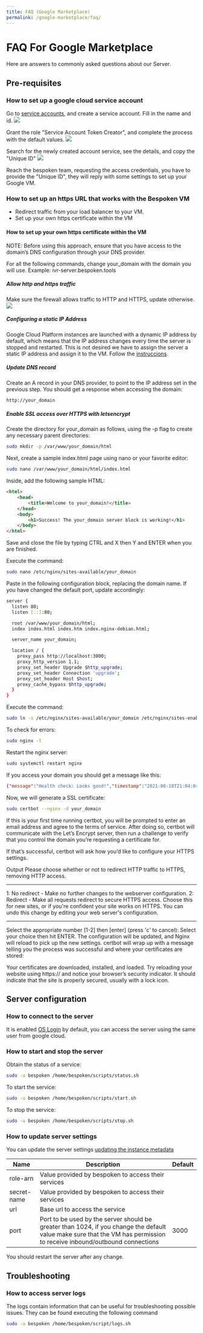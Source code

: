 ```yaml
---
title: FAQ (Google Marketplace)
permalink: /google-marketplace/faq/
---
```


# FAQ For Google Marketplace
Here are answers to commonly asked questions about our Server.

## Pre-requisites

### How to set up a google cloud service account

Go to [service accounts](https://console.cloud.google.com/iam-admin/serviceaccounts), and create a service account.
Fill in the name and id.
[<img src="./assets/google-marketplace-create-service-account-1.png">](./assets/google-marketplace-create-service-account-1.png)

Grant the role "Service Account Token Creator", and complete the process with the default values.
[<img src="./assets/google-marketplace-create-service-account-2.png">](./assets/google-marketplace-create-service-account-2.png)

Search for the newly created account service, see the details, and copy the "Unique ID"
[<img src="./assets/google-marketplace-create-service-account-3.png">](./assets/google-marketplace-create-service-account-3.png)

Reach the bespoken team, requesting the access credentials, you have to provide the "Unique ID", they will reply with some settings to set up your Google VM.

### How to set up an https URL that works with the Bespoken VM

- Redirect traffic from your load balancer to your VM.
- Set up your own https certificate within the VM

#### How to set up your own https certificate within the VM
NOTE: Before using this approach, ensure that you have access to the domain’s DNS configuration through your DNS provider.

For all the following commands, change your_domain with the domain you will use. Example: ivr-server.bespoken.tools

##### Allow http and https traffic
Make sure the firewall allows traffic to HTTP and HTTPS, update otherwise.
[<img src="./assets/google-marketplace-firewall.png">](./assets/google-marketplace-firewall.png)

##### Configuring a static IP Address
Google Cloud Platform instances are launched with a dynamic IP address by default, which means that the IP address changes every time the server is stopped and restarted. This is not desired we have to assign the server a static IP address and assign it to the VM. Follow the [instruccions](https://cloud.google.com/compute/docs/ip-addresses/reserve-static-external-ip-address).

##### Update DNS record
Create an A record in your DNS provider, to point to the IP address set in the previous step. You should get a response when accessing the domain:
```bash
http://your_domain
```

##### Enable SSL access over HTTPS with letsencrypt

Create the directory for your_domain as follows, using the -p flag to create any necessary parent directories:
```bash
sudo mkdir -p /var/www/your_domain/html
```

Next, create a sample index.html page using nano or your favorite editor:
```bash
sudo nano /var/www/your_domain/html/index.html
```

Inside, add the following sample HTML:
```html
<html>
    <head>
        <title>Welcome to your_domain!</title>
    </head>
    <body>
        <h1>Success! The your_domain server block is working!</h1>
    </body>
</html>
```
Save and close the file by typing CTRL and X then Y and ENTER when you are finished.

Execute the command:
```bash
sudo nano /etc/nginx/sites-available/your_domain
```

Paste in the following configuration block, replacing the domain name. If you have changed the default port, update accordingly:
```bash
server {
  listen 80;
  listen [::]:80;

  root /var/www/your_domain/html;
  index index.html index.htm index.nginx-debian.html;

  server_name your_domain;

  location / {
    proxy_pass http://localhost:3000;
    proxy_http_version 1.1;
    proxy_set_header Upgrade $http_upgrade;
    proxy_set_header Connection 'upgrade';
    proxy_set_header Host $host;
    proxy_cache_bypass $http_upgrade;
  }
}
```

Execute the command:
```bash
sudo ln -s /etc/nginx/sites-available/your_domain /etc/nginx/sites-enabled/
```

To check for errors:
```bash
sudo nginx -t
```

Restart the nginx server:
```bash
sudo systemctl restart nginx
```

If you access your domain you should get a message like this:
```json
{"message":"Health check: Looks good!","timestamp":"2021-06-18T21:04:04.683Z"}
```

Now, we will generate a SSL certificate:
```bash
sudo certbot --nginx -d your_domain
```

If this is your first time running certbot, you will be prompted to enter an email address and agree to the terms of service. After doing so, certbot will communicate with the Let’s Encrypt server, then run a challenge to verify that you control the domain you’re requesting a certificate for.

If that’s successful, certbot will ask how you’d like to configure your HTTPS settings.

Output
Please choose whether or not to redirect HTTP traffic to HTTPS, removing HTTP access.
- - - - - - - - - - - - - - - - - - - - - - - - - - - - - - - - - - - - - - - -
1: No redirect - Make no further changes to the webserver configuration.
2: Redirect - Make all requests redirect to secure HTTPS access. Choose this for
new sites, or if you're confident your site works on HTTPS. You can undo this
change by editing your web server's configuration.
- - - - - - - - - - - - - - - - - - - - - - - - - - - - - - - - - - - - - - - -
Select the appropriate number [1-2] then [enter] (press 'c' to cancel):
Select your choice then hit ENTER. The configuration will be updated, and Nginx will reload to pick up the new settings. certbot will wrap up with a message telling you the process was successful and where your certificates are stored:

Your certificates are downloaded, installed, and loaded. Try reloading your website using https:// and notice your browser’s security indicator. It should indicate that the site is properly secured, usually with a lock icon.

## Server configuration

### How to connect to the server
It is enabled [OS Login](https://cloud.google.com/compute/docs/instances/ssh#metadata-managed_ssh_connections) by default, you can access the server using the same user from google cloud.

### How to start and stop the server

Obtain the status of a service:
```bash
sudo -u bespoken /home/bespoken/scripts/status.sh
```

To start the service:
```bash
sudo -u bespoken /home/bespoken/scripts/start.sh
```

To stop the service:
```bash
sudo -u bespoken /home/bespoken/scripts/stop.sh
```

### How to update server settings

You can update the server settings [updating the instance metadata](https://cloud.google.com/compute/docs/storing-retrieving-metadata#set_during_creation)

|Name|Description|Default|
|--- |--- |--- |
|role-arn|Value provided by bespoken to access their services||
|secret-name|Value provided by bespoken to access their services||
|url|Base url to access the service||
|port|Port to be used by the server should be greater than 1024, if you change the default value make sure that the VM has permission to receive inbound/outbound connections|3000|

You should restart the server after any change.


## Troubleshooting
### How to access server logs
The logs contain information that can be useful for troubleshooting possible issues. They can be found executing the following command

```bash
sudo -u bespoken /home/bespoken/script/logs.sh
```